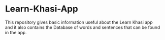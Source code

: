 # Learn-Khasi-App
This repository gives basic information useful about the Learn Khasi app and it also contains the Database of words and sentences that can be found in the app.
